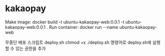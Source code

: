 # kakaopay

Make image: 
docker build -t ubuntu-kakaopay-web:0.0.1 -t ubuntu-kakaopay-web:0.0.1 .
Run container: 
docker run --name  ubuntu-kakaopay-web 

무중단 배포 스크립트 deploy.sh
chmod +x ./deploy.sh 명령어로 deploy.sh에 실행할 수 있는 권한을 추가
